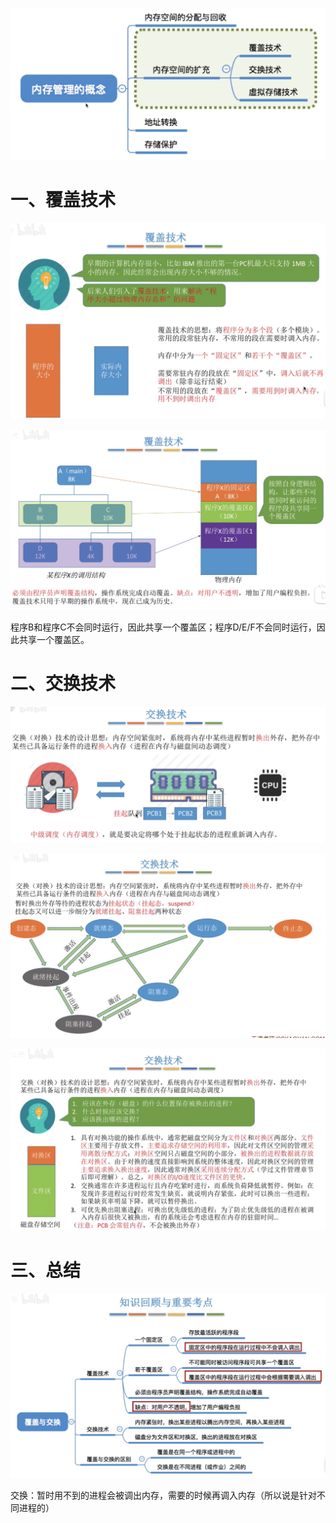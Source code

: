![image-20231223131002366](03.内存空间的扩充—覆盖与交换.assets/image-20231223131002366.png)

# 一、覆盖技术

![image-20231223131040956](03.内存空间的扩充—覆盖与交换.assets/image-20231223131040956.png)

![image-20231223131135772](03.内存空间的扩充—覆盖与交换.assets/image-20231223131135772.png)

程序B和程序C不会同时运行，因此共享一个覆盖区；程序D/E/F不会同时运行，因此共享一个覆盖区。

# 二、交换技术

![image-20231223131329196](03.内存空间的扩充—覆盖与交换.assets/image-20231223131329196.png)

![image-20231223131345415](03.内存空间的扩充—覆盖与交换.assets/image-20231223131345415.png)

![image-20231223131437177](03.内存空间的扩充—覆盖与交换.assets/image-20231223131437177.png)

# 三、总结

![image-20231223131521348](03.内存空间的扩充—覆盖与交换.assets/image-20231223131521348.png)

交换：暂时用不到的进程会被调出内存，需要的时候再调入内存（所以说是针对不同进程的）